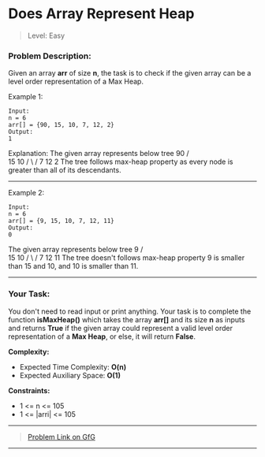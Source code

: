 # Does Array Represent Heap

> Level: Easy

### Problem Description:
Given an array **arr** of size **n**, the task is to check if the given array can be a level order representation of a Max Heap.

Example 1:

```
Input:
n = 6
arr[] = {90, 15, 10, 7, 12, 2}
Output: 
1
```

Explanation: 
The given array represents below tree
       90
     /    \
   15      10
  /  \     /
7    12  2
The tree follows max-heap property as every
node is greater than all of its descendants.

-----------

Example 2:

```
Input:  
n = 6
arr[] = {9, 15, 10, 7, 12, 11}
Output:
0
```

The given array represents below tree
       9
     /    \
   15      10
  /  \     /
7    12  11
The tree doesn't follows max-heap property 9 is
smaller than 15 and 10, and 10 is smaller than 11. 

------------

### Your Task:
You don't need to read input or print anything. Your task is to complete the function **isMaxHeap()** which takes the array **arr[]** and its size **n** as inputs and returns **True** if the given array could represent a valid level order representation of a **Max Heap**, or else, it will return **False**.

**Complexity:**
* Expected Time Complexity: **O(n)**
* Expected Auxiliary Space: **O(1)**

**Constraints:** <br>
* 1 <= n <= 105 <br>
* 1 <= |arri| <= 105

--------------------

> [Problem Link on GfG](https://www.geeksforgeeks.org/problems/does-array-represent-heap4345/1)

-------------------
